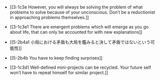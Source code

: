 - [[3-1c3e However, you will always be solving the problem of what problems to solve because of your unconscious. Don’t be a reductionist in approaching problems themselves.]]
- [[3-1c3e1 There are emergent problems which will emerge as you go about life, that can only be accounted for with new explanations]]

- [[5-2b4a1 小局における矛盾も大局を鑑みると決して矛盾ではないという可能性]]
- [[5-2b4b You have to keep finding surprises]]

- [[3-1c3d1 Well-defined mini-projects can be recycled. Your future self won’t have to repeat himself for similar project.]]

